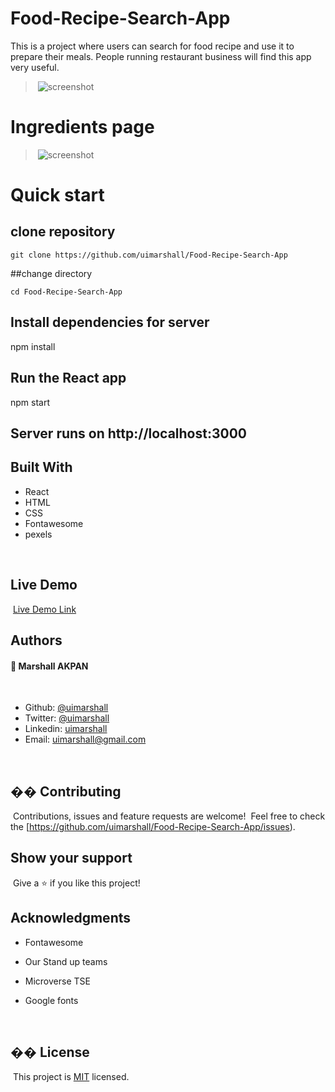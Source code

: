 # Food-Recipe-Search-App

This is a project where users can search for food recipe and use it to prepare their meals.
People running restaurant business will find this app very useful.

> ​
> ![screenshot](./public/Recipe-Bowl.png)
> ​
# Ingredients page
> ​
> ![screenshot](./public/Recipe-Bowl1.png)
> 
# Quick start

## clone repository

`git clone https://github.com/uimarshall/Food-Recipe-Search-App`

##change directory

`cd Food-Recipe-Search-App`

## Install dependencies for server

npm install

## Run the React app

npm start

## Server runs on http://localhost:3000

## Built With

- React
- HTML
- CSS
- Fontawesome
- pexels

​

## Live Demo

​
[Live Demo Link](https://uimarshall.github.io/Food-Recipe-Search-App/)
​
​


## Authors

#### 👤 **Marshall AKPAN**

​

- Github: [@uimarshall](https://github.com/uimarshall)
- Twitter: [@uimarshall](https://twitter.com/uimarshall)
- Linkedin: [uimarshall](https://www.linkedin.com/in/marshall-akpan-19745526/)
- Email: uimarshall@gmail.com

​

## �� Contributing

​
Contributions, issues and feature requests are welcome!
​
Feel free to check the [https://github.com/uimarshall/Food-Recipe-Search-App/issues).
​

## Show your support

​
Give a ⭐️ if you like this project!
​

## Acknowledgments

- Fontawesome
- Our Stand up teams
- Microverse TSE
- Google fonts

  ​

## �� License

​
This project is [MIT](lic.url) licensed.
